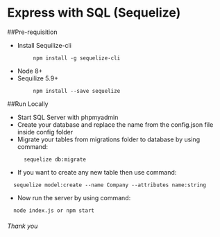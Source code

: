 # Express with SQL (Sequelize)

##Pre-requisition 

- Install Sequilize-cli 
   ```
        npm install -g sequelize-cli
   ```
- Node 8+
- Sequilize 5.9+
   ```
        npm install --save sequelize
   ```

##Run Locally
- Start SQL Server with phpmyadmin
- Create your database and replace the name from the config.json file inside config folder
- Migrate your tables from migrations folder to database by using command:
  ```
    sequelize db:migrate
  ```
- If you want to create any new table then use command: 
```
  sequelize model:create --name Company --attributes name:string

```  
- Now run the server by using command: 
```
  node index.js or npm start  
```

###### Thank you
